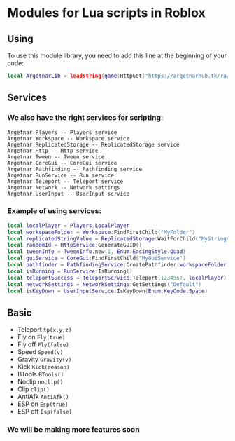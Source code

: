 # Modules for Lua scripts in Roblox
## Using
To use this module library, you need to add this line at the beginning of your code:
```lua
local ArgetnarLib = loadstring(game:HttpGet("https://argetnarhub.tk/raw/Modules.lua"))()
```
## Services
### We also have the right services for scripting:
```
Argetnar.Players -- Players service
Argetnar.Workspace -- Workspace service
Argetnar.ReplicatedStorage -- ReplicatedStorage service
Argetnar.Http -- Http service
Argetnar.Tween -- Tween service
Argetnar.CoreGui -- CoreGui service
Argetnar.Pathfinding -- Pathfinding service
Argetnar.RunService -- Run service
Argetnar.Teleport -- Teleport service
Argetnar.Network -- Network settings
Argetnar.UserInput -- UserInput service
```
### Example of using services:
```lua
local localPlayer = Players.LocalPlayer
local workspaceFolder = Workspace:FindFirstChild("MyFolder")
local replicatedStringValue = ReplicatedStorage:WaitForChild("MyStringValue")
local randomId = HttpService:GenerateGUID()
local tweenInfo = TweenInfo.new(1, Enum.EasingStyle.Quad)
local guiService = CoreGui:FindFirstChild("MyGuiService")
local pathfinder = PathfindingService:CreatePathfinder(workspaceFolder)
local isRunning = RunService:IsRunning()
local teleportSuccess = TeleportService:Teleport(1234567, localPlayer)
local networkSettings = NetworkSettings:GetSettings("Default")
local isKeyDown = UserInputService:IsKeyDown(Enum.KeyCode.Space)
```
## Basic
- Teleport `tp(x,y,z)`
- Fly on `Fly(true)`
- Fly off `Fly(false)`
- Speed `Speed(v)`
- Gravity `Gravity(v)`
- Kick `Kick(reason)`
- BTools `BTools()`
- Noclip `noclip()`
- Clip `clip()`
- AntiAfk `AntiAfk()`
- ESP on `Esp(true)`
- ESP off `Esp(false)`


### We will be making more features soon
